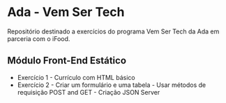 # Ada - Vem Ser Tech
Repositório destinado a exercícios do programa Vem Ser Tech da Ada em parceria com o iFood.

## Módulo Front-End Estático
- Exercício 1 - Currículo com HTML básico
- Exercício 2 - Criar um formulário e uma tabela - Usar métodos de requisição POST and GET - Criação JSON Server
